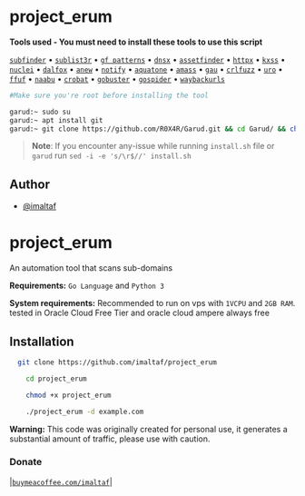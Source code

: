 # project_erum



**Tools used - You must need to install these tools to use this script**<br>

  <a href="https://github.com/projectdiscovery/subfinder">`subfinder`</a> •
  <a href="https://github.com/aboul3la/Sublist3r">`sublist3r`</a> •
  <a href="https://github.com/1ndianl33t/Gf-Patterns">`gf patterns`</a> •
  <a href="https://github.com/projectdiscovery/dnsx">`dnsx`</a> •
  <a href="https://github.com/tomnomnom/assetfinder">`assetfinder`</a> •
  <a href="https://github.com/projectdiscovery/httpx">`httpx`</a> •
  <a href="https://github.com/Emoe/kxss">`kxss`</a> •
  <a href="https://github.com/projectdiscovery/nuclei">`nuclei`</a> •
  <a href="https://github.com/hahwul/dalfox">`dalfox`</a> •
  <a href="https://github.com/tomnomnom/anew">`anew`</a> •
  <a href="https://github.com/projectdiscovery/notify">`notify`</a> •
  <a href="https://github.com/michenriksen/aquatone">`aquatone`</a> •
  <a href="https://github.com/OWASP/Amass">`amass`</a> •
  <a href="https://github.com/lc/gau">`gau`</a> •
  <a href="https://github.com/dwisiswant0/crlfuzz">`crlfuzz`</a> •
  <a href="https://github.com/s0md3v/uro">`uro`</a> •
  <a href="https://github.com/ffuf/ffuf">`ffuf`</a> •
  <a href="https://github.com/projectdiscovery/naabu">`naabu`</a> •
  <a href="https://github.com/Cgboal/SonarSearch">`crobat`</a> •
  <a href="https://github.com/OJ/gobuster">`gobuster`</a> •
  <a href="https://github.com/jaeles-project/gospider">`gospider`</a> •
  <a href="https://github.com/tomnomnom/waybackurls">`waybackurls`</a><br>

```bash
#Make sure you're root before installing the tool

garud:~ sudo su
garud:~ apt install git
garud:~ git clone https://github.com/R0X4R/Garud.git && cd Garud/ && chmod +x garud install.sh && mv garud /usr/bin/ && ./install.sh
```

> **Note**: If you encounter any-issue while running `install.sh` file or `garud` run `sed -i -e 's/\r$//' install.sh`


## Author

- [@imaltaf](https://github.com/imaltaf)


# project_erum

An automation tool that scans sub-domains

**Requirements:** ``Go Language`` and ``Python 3``

**System requirements:** Recommended to run on vps with ``1VCPU`` and ``2GB RAM``.
tested in Oracle Cloud Free Tier and oracle cloud ampere always free


## Installation


```bash
  git clone https://github.com/imaltaf/project_erum
```
    
```bash
    cd project_erum
```
```bash
    chmod +x project_erum
```

```bash
    ./project_erum -d example.com
```
**Warning:** This code was originally created for personal use, it generates a substantial amount of traffic, please use with caution.

<h3>Donate</h3> 

|[`buymeacoffee.com/imaltaf`](https://www.buymeacoffee.com/imaltaf)|

